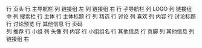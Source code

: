 行 页头
    行 主导航栏
        列 链接组 左
        列 链接组 右
    行 子导航栏
        列 LOGO
        列 链接组 中
        列 搜索栏
行 主体
    行 主体标题
    行 
        列 精选
            行 讨论
                列 喜欢
                列 内容
                    行 讨论标题
                    行 讨论预览
                    行 其他信息
        行 页码        
        列 推荐
            行 小组
                列 头像
                列 内容
                    行 小组组名
                    行 其他信息
行 页脚
    列 其他信息
    列 链接组 右